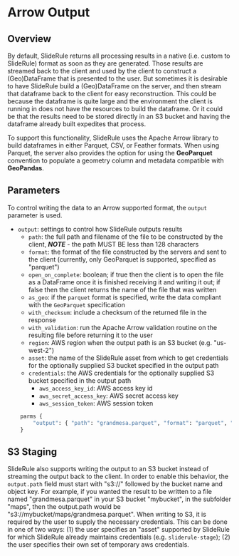 # Arrow Output

## Overview

By default, SlideRule returns all processing results in a native (i.e. custom to SlideRule) format as soon as they are generated.  Those results are streamed back to the client and used by the client to construct a (Geo)DataFrame that is presented to the user.  But sometimes it is desirable to have SlideRule build a (Geo)DataFrame on the server, and then stream that dataframe back to the client for easy reconstruction.  This could be because the dataframe is quite large and the environment the client is running in does not have the resources to build the dataframe.  Or it could be that the results need to be stored directly in an S3 bucket and having the dataframe already built expedites that process.

To support this functionality, SlideRule uses the Apache Arrow library to build dataframes in either Parquet, CSV, or Feather formats.  When using Parquet, the server also provides the option for using the **GeoParquet** convention to populate a geometry column and metadata compatible with **GeoPandas**.

## Parameters

To control writing the data to an Arrow supported format, the `output` parameter is used.

* `output`: settings to control how SlideRule outputs results
    * `path`: the full path and filename of the file to be constructed by the client, ***NOTE*** - the path MUST BE less than 128 characters
    * `format`: the format of the file constructed by the servers and sent to the client (currently, only GeoParquet is supported, specified as "parquet")
    * `open_on_complete`: boolean; if true then the client is to open the file as a DataFrame once it is finished receiving it and writing it out; if false then the client returns the name of the file that was written
    * `as_geo`: if the `parquet` format is specified, write the data compliant with the `GeoParquet` specification
    * `with_checksum`: include a checksum of the returned file in the response
    * `with_validation`: run the Apache Arrow validation routine on the resulting file before returning it to the user
    * `region`: AWS region when the output path is an S3 bucket (e.g. "us-west-2")
    * `asset`: the name of the SlideRule asset from which to get credentials for the optionally supplied S3 bucket specified in the output path
    * `credentials`: the AWS credentials for the optionally supplied S3 bucket specified in the output path
      - `aws_access_key_id`: AWS access key id
      - `aws_secret_access_key`: AWS secret access key
      - `aws_session_token`: AWS session token

```python
    parms {
        "output": { "path": "grandmesa.parquet", "format": "parquet", "open_on_complete": True }
    }
```

## S3 Staging

SlideRule also supports writing the output to an S3 bucket instead of streaming the output back to the client.  In order to enable this behavior, the `output.path` field must start with "s3://" followed by the bucket name and object key.  For example, if you wanted the result to be written to a file named "grandmesa.parquet" in your S3 bucket "mybucket", in the subfolder "maps", then the output.path would be "s3://mybucket/maps/grandmesa.parquet".  When writing to S3, it is required by the user to supply the necessary credentials.  This can be done in one of two ways: (1) the user specifies an "asset" supported by SlideRule for which SlideRule already maintains credentials (e.g. `sliderule-stage`); (2) the user specifies their own set of temporary aws credentials.
